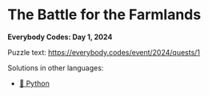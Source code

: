 # The Battle for the Farmlands

**Everybody Codes: Day 1, 2024**

Puzzle text: <https://everybody.codes/event/2024/quests/1>

Solutions in other languages:

- [🐍 Python](../../../../python/2024_the_kingdom_of_algorithmia/01_the_battle_for_the_farmlands)
